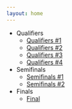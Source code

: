 ```yaml
---
layout: home
---
```


- Qualifiers
  - [Qualifiers #1](chat-0e60e3c93b8c2c95/)
  - [Qualifiers #2](pastel-5286296b0da6/)
  - [Qualifiers #3](post-6a06d23ec804/)
  - [Qualifiers #4](checkerboard-ff1ab93498a6/)
- Semifinals
  - [Semifinals #1](story-72dab0f0b9b3/)
  - [Semifinals #2](numpad-21869191764e/)
- Finals
  - [Final](control-room-bb26bb872b3f/)
